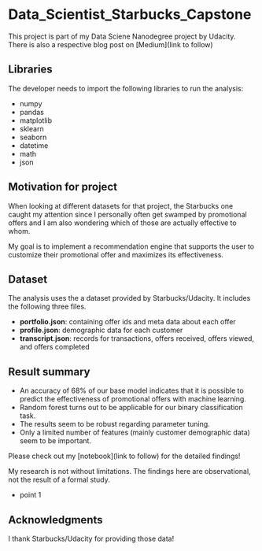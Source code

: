 # Data_Scientist_Starbucks_Capstone

This project is part of my Data Sciene Nanodegree project by Udacity. There is also a respective blog post on [Medium](link to follow)

## Libraries
The developer needs to import the following libraries to run the analysis:
- numpy 
- pandas 
- matplotlib
- sklearn
- seaborn 
- datetime
- math
- json

## Motivation for project
When looking at different datasets for that project, the Starbucks one caught my attention since I personally often get swamped by promotional offers and I am also wondering which of those are actually effective to whom.

My goal is to implement a recommendation engine that supports the user to customize their promotional offer and maximizes its effectiveness. 

## Dataset
The analysis uses the a dataset provided by Starbucks/Udacity. It includes the following three files.

- **portfolio.json**: containing offer ids and meta data about each offer 
- **profile.json**: demographic data for each customer
- **transcript.json**: records for transactions, offers received, offers viewed, and offers completed

## Result summary
-	An accuracy of 68% of our base model indicates that it is possible to predict the effectiveness of promotional offers with machine learning.
-	Random forest turns out to be applicable for our binary classification task.
-	The results seem to be robust regarding parameter tuning.
-	Only a limited number of features (mainly customer demographic data) seem to be important.

Please check out my [notebook](link to follow) for the detailed findings!

My research is not without limitations. The findings here are observational, not the result of a formal study. 
- point 1 

## Acknowledgments
I thank Starbucks/Udacity for providing those data!

